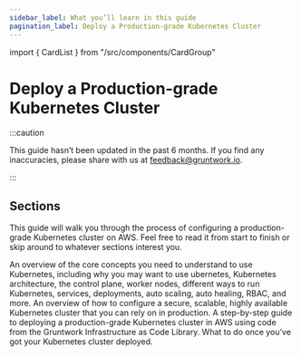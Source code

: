 ```yaml
---
sidebar_label: What you’ll learn in this guide
pagination_label: Deploy a Production-grade Kubernetes Cluster
---
```


import { CardList } from "/src/components/CardGroup"

# Deploy a Production-grade Kubernetes Cluster

:::caution

This guide hasn’t been updated in the past 6 months. If you find any inaccuracies, please share with us at feedback@gruntwork.io.

:::

## Sections

This guide will walk you through the process of configuring a production-grade Kubernetes cluster on AWS. Feel free to read it from start to finish or skip around to whatever sections interest you.

<CardList>
  <Card
    title="Core Concepts"
    href="/docs/guides/build-it-yourself/kubernetes-cluster/core-concepts/why-kubernetes"
  >
    An overview of the core concepts you need to understand to use Kubernetes, including why you may want to use
    ubernetes, Kubernetes architecture, the control plane, worker nodes, different ways to run Kubernetes, services,
    deployments, auto scaling, auto healing, RBAC, and more.
  </Card>
  <Card
    title="Production-grade Design"
    href="/docs/guides/build-it-yourself/kubernetes-cluster/production-grade-design/intro"
  >
    An overview of how to configure a secure, scalable, highly available Kubernetes cluster that you can rely on in
    production.
  </Card>
  <Card
    title="Deployment Walkthrough"
    href="/docs/guides/build-it-yourself/kubernetes-cluster/deployment-walkthrough/pre-requisites"
  >
    A step-by-step guide to deploying a production-grade Kubernetes cluster in AWS using code from the Gruntwork
    Infrastructure as Code Library.
  </Card>
  <Card
    title="Next Steps"
    href="/docs/guides/build-it-yourself/kubernetes-cluster/next-steps"
  >
    What to do once you’ve got your Kubernetes cluster deployed.
  </Card>
</CardList>


<!-- ##DOCS-SOURCER-START
{"sourcePlugin":"local-copier","hash":"62cfb3027052dad19dfb4ab9cf4f35fa"}
##DOCS-SOURCER-END -->
